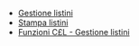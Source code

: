 - [Gestione listini](Sorgenti/DOC/OJ/PGM/C£LIS0)
- [Stampa listini](Sorgenti/DOC/OJ/PGM/C£LI51A)
- [Funzioni C£L - Gestione listini](Sorgenti/DOC/OJ/PGM/TSTC£L)
